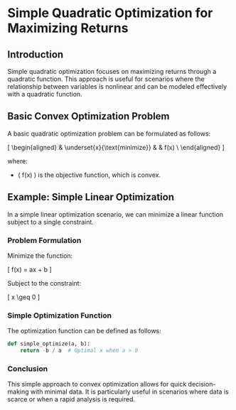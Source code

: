 # Simple Quadratic Optimization for Maximizing Returns

## Introduction

Simple quadratic optimization focuses on maximizing returns through a quadratic function. This approach is useful for scenarios where the relationship between variables is nonlinear and can be modeled effectively with a quadratic function.

## Basic Convex Optimization Problem

A basic quadratic optimization problem can be formulated as follows:

\[
\begin{aligned}
& \underset{x}{\text{minimize}}
& & f(x) \\
\end{aligned}
\]

where:
- \( f(x) \) is the objective function, which is convex.

## Example: Simple Linear Optimization

In a simple linear optimization scenario, we can minimize a linear function subject to a single constraint.

### Problem Formulation

Minimize the function:

\[
f(x) = ax + b
\]

Subject to the constraint:

\[
x \geq 0
\]

### Simple Optimization Function

The optimization function can be defined as follows:

```python
def simple_optimize(a, b):
    return -b / a  # Optimal x when a > 0
```

### Conclusion

This simple approach to convex optimization allows for quick decision-making with minimal data. It is particularly useful in scenarios where data is scarce or when a rapid analysis is required.
